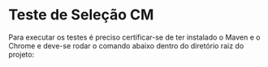 # Teste de Seleção CM

Para executar os testes é preciso certificar-se de ter instalado o Maven e o Chrome e deve-se rodar o comando abaixo dentro do diretório raiz do projeto:


